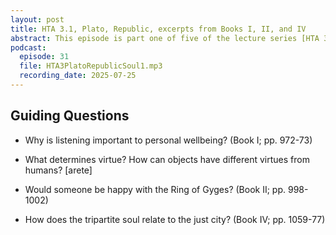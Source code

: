 ```yaml
---
layout: post
title: HTA 3.1, Plato, Republic, excerpts from Books I, II, and IV
abstract: This episode is part one of five of the lecture series [HTA 3] on Plato's Republic, excerpts from Books I, II, and IV.
podcast:
  episode: 31
  file: HTA3PlatoRepublicSoul1.mp3
  recording_date: 2025-07-25
---
```


## Guiding Questions

* Why is listening important to personal wellbeing? (Book I; pp. 972-73)

* What determines virtue? How can objects have different virtues from humans? [arete]

* Would someone be happy with the Ring of Gyges? (Book II; pp. 998-1002)

* How does the tripartite soul relate to the just city? (Book IV; pp. 1059-77)
